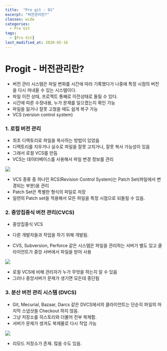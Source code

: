```yaml
---
title:  "Pro git - 01"
excerpt: "버전관리란?"
classes: wide
categories:
  - Pro Git
tags:
  - [Pro Git]
last_modified_at: 2020-05-16
---
```




# Progit - 버전관리란?

* 버전 관리 시스템은 파일 변화를 시간에 따라 기록했다가 나중에 특정 시점의 버전을 다시 꺼내올 수 있는 시스템이다.
* 파일 이전 상태, 프로젝트 통째로 이전상태로 돌릴 수 있다.
* 시간에 따른 수정내용, 누가 문제를 일으켰는지 확인 가능
* 파일을 잃거나 잘못 고쳤을 때도 쉽게 복구 가능
* VCS (version control system)



### 1. 로컬 버전 관리

* 최초 디렉토리로 파일을 복사하는 방법이 있었음
* 디렉토리를 지우거나 실수로 파일을 잘못 고치거나, 잘못 복사 가능성이 있음
* 그래서 로컬 VCS를 만듬
* VCS는 데이터베이스를 사용해서 파일 변경 정보를 관리

![]({{site.url}}/assets/images/git01.PNG)

* VCS 종류 중 하나인 RCS(Revision Control System)는 Patch Set(파일에서 변경되는 부분)을 관리
* Patch Set은 특별한 형식의 파일로 저장
* 일련의 Patch set을 적용해서 모든 파일을 특정 시점으로 되돌릴 수 있음.



### 2. 중앙집중식 버전 관리(CVCS)

* 중앙집중식 VCS

* 다른 개발자들과 작업을 하기 위해 개발됨.

* CVS, Subversion, Perforce 같은 시스템은 파일을 관리하는 서버가 별도 있고 클라이언트가 중앙 서버에서 파일을 받아 사용

![]({{site.url}}/assets/images/git02.PNG)

* 로컬 VCS에 비해 관리자가 누가 무엇을 하는지 알 수 있음
* 그러나 중앙서버가 문제가 생기면 모든데 중단됨



### 3. 분산 버전 관리 시스템 (DVCS)

* Git, Mecurial, Bazaar, Darcs 같은 DVCS에서의 클라이언트는 단순히 파일의 마지막 스냅샷을 Checkout 하지 않음.
* 그냥 저장소를 히스토리와 더불어 전부 복제함.
* 서버가 문제가 생겨도 복제물로 다시 작업 가능

![]({{site.url}}/assets/images/git03.PNG)

* 리모드 저장소가 존재. 많을 수도 있음.

















